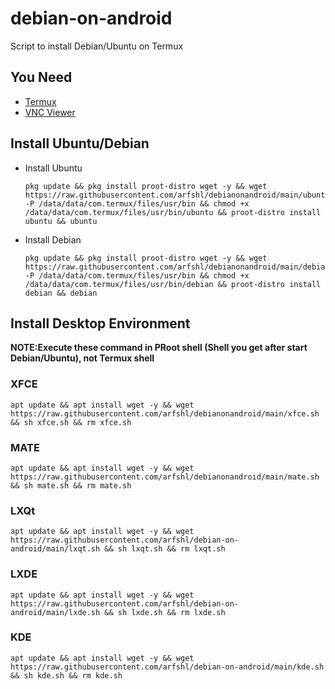 # debian-on-android
Script to install Debian/Ubuntu on Termux
## You Need
- [Termux](https://f-droid.org/packages/com.termux)
- [VNC Viewer](https://play.google.com/store/apps/details?id=com.realvnc.viewer.android)
## Install Ubuntu/Debian
- Install Ubuntu

      pkg update && pkg install proot-distro wget -y && wget https://raw.githubusercontent.com/arfshl/debianonandroid/main/ubuntu -P /data/data/com.termux/files/usr/bin && chmod +x /data/data/com.termux/files/usr/bin/ubuntu && proot-distro install ubuntu && ubuntu

- Install Debian

      pkg update && pkg install proot-distro wget -y && wget https://raw.githubusercontent.com/arfshl/debianonandroid/main/debian -P /data/data/com.termux/files/usr/bin && chmod +x /data/data/com.termux/files/usr/bin/debian && proot-distro install debian && debian

## Install Desktop Environment
**NOTE:Execute these command in PRoot shell (Shell you get after start Debian/Ubuntu), not Termux shell**
### XFCE

    apt update && apt install wget -y && wget https://raw.githubusercontent.com/arfshl/debianonandroid/main/xfce.sh && sh xfce.sh && rm xfce.sh

### MATE

    apt update && apt install wget -y && wget https://raw.githubusercontent.com/arfshl/debianonandroid/main/mate.sh && sh mate.sh && rm mate.sh

### LXQt

    apt update && apt install wget -y && wget https://raw.githubusercontent.com/arfshl/debian-on-android/main/lxqt.sh && sh lxqt.sh && rm lxqt.sh

### LXDE

    apt update && apt install wget -y && wget https://raw.githubusercontent.com/arfshl/debian-on-android/main/lxde.sh && sh lxde.sh && rm lxde.sh

### KDE 

    apt update && apt install wget -y && wget https://raw.githubusercontent.com/arfshl/debian-on-android/main/kde.sh && sh kde.sh && rm kde.sh
